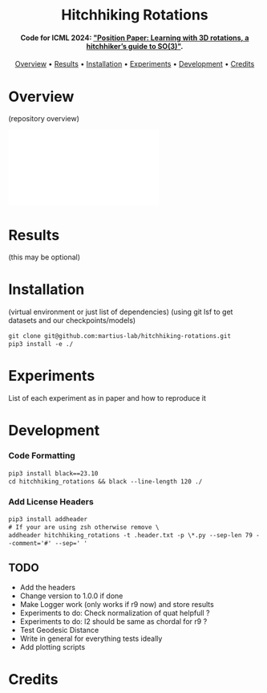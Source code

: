 <h1 align="center">
  <br>
  Hitchhiking Rotations
  <br>
</h1>

<h4 align="center">
Code for ICML 2024: <a href="some_ariv_link" target="_blank">"Position Paper: Learning with 3D rotations, a hitchhiker’s guide to SO(3)"</a>.</h4>

<p align="center">
  <a href="#overview">Overview</a> •
  <a href="#results">Results</a> •
  <a href="#installation">Installation</a> •
  <a href="#experiments">Experiments</a> •
  <a href="#development">Development</a> •
  <a href="#credits">Credits</a>
</p>


# Overview
(repository overview)

![assets/docs/torus_v5.pdf](assets/docs/torus_v5.pdf)
      
# Results
(this may be optional)

# Installation
(virtual environment or just list of dependencies) 
(using git lsf to get datasets and our checkpoints/models)

```shell
git clone git@github.com:martius-lab/hitchhiking-rotations.git
pip3 install -e ./
```

# Experiments
List of each experiment as in paper and how to reproduce it

# Development
### Code Formatting
```shell
pip3 install black==23.10
cd hitchhiking_rotations && black --line-length 120 ./
```
### Add License Headers
```shell
pip3 install addheader
# If your are using zsh otherwise remove \
addheader hitchhiking_rotations -t .header.txt -p \*.py --sep-len 79 --comment='#' --sep=' '
```

## TODO
- Add the headers
- Change version to 1.0.0 if done
- Make Logger work (only works if r9 now) and store results
- Experiments to do: Check normalization of quat helpfull ?
- Experiments to do: l2 should be same as chordal for r9 ? 
- Test Geodesic Distance
- Write in general for everything tests ideally
- Add plotting scripts

# Credits

